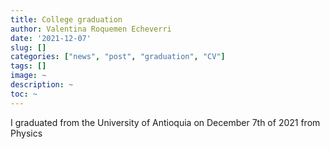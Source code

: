 ```yaml
---
title: College graduation
author: Valentina Roquemen Echeverri
date: '2021-12-07'
slug: []
categories: ["news", "post", "graduation", "CV"]
tags: []
image: ~
description: ~
toc: ~
---
```


I graduated from the University of Antioquia on December 7th of 2021 from Physics
